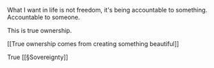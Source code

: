 What I want in life is not freedom, it's being accountable to something. Accountable to someone.

This is true ownership. 

[[True ownership comes from creating something beautiful]]

True [[§Sovereignty]]